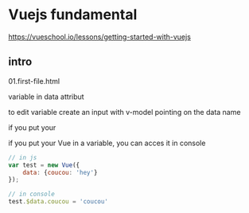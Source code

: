 # Vuejs fundamental

https://vueschool.io/lessons/getting-started-with-vuejs

## intro

01.first-file.html

variable in data attribut

to edit variable create an input with v-model pointing on the data name

if you put your

if you put your Vue in a variable, you can acces it in console

```js
// in js
var test = new Vue({
    data: {coucou: 'hey'}
});
```

```js
// in console
test.$data.coucou = 'coucou'
```
